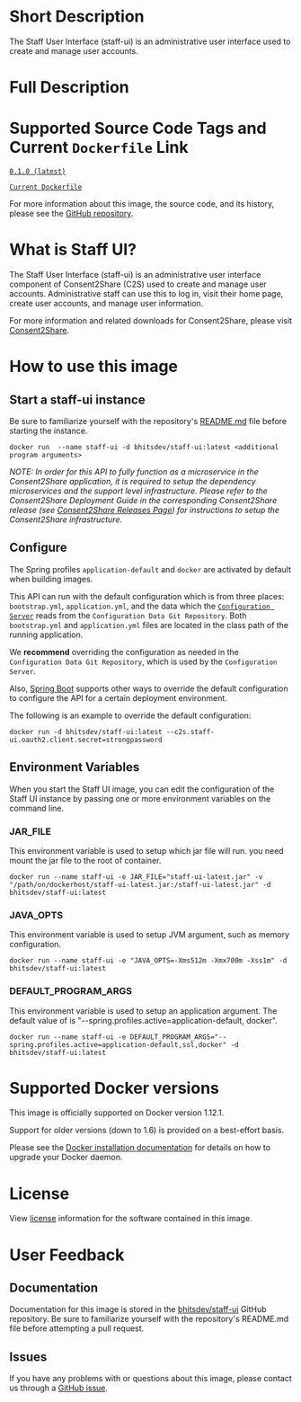 # Short Description
The Staff User Interface (staff-ui) is an administrative user interface used to create and manage user accounts.

# Full Description

# Supported Source Code Tags and Current `Dockerfile` Link

[`0.1.0 (latest)`](https://github.com/bhits-dev/staff-ui/releases/tag/0.1.0)

[`Current Dockerfile`](https://github.com/bhits-dev/staff-ui/blob/master/server/src/main/docker/Dockerfile)

For more information about this image, the source code, and its history, please see the [GitHub repository](https://github.com/bhits-dev/staff-ui).

# What is Staff UI?

The Staff User Interface (staff-ui) is an administrative user interface component of Consent2Share (C2S) used to create and manage user accounts. Administrative staff can use this to log in, visit their home page, create user accounts, and manage user information.

For more information and related downloads for Consent2Share, please visit [Consent2Share](https://bhits.github.io/consent2share/).

# How to use this image

## Start a staff-ui instance

Be sure to familiarize yourself with the repository's [README.md](https://github.com/bhits-dev/staff-ui) file before starting the instance.

`docker run  --name staff-ui -d bhitsdev/staff-ui:latest <additional program arguments>`

*NOTE: In order for this API to fully function as a microservice in the Consent2Share application, it is required to setup the dependency microservices and the support level infrastructure. Please refer to the Consent2Share Deployment Guide in the corresponding Consent2Share release (see [Consent2Share Releases Page](https://github.com/bhits-dev/consent2share/releases)) for instructions to setup the Consent2Share infrastructure.*

## Configure

The Spring profiles `application-default` and `docker` are activated by default when building images.

This API can run with the default configuration which is from three places: `bootstrap.yml`, `application.yml`, and the data which the [`Configuration Server`](https://github.com/bhits-dev/config-server) reads from the `Configuration Data Git Repository`. Both `bootstrap.yml` and `application.yml` files are located in the class path of the running application.

We **recommend** overriding the configuration as needed in the `Configuration Data Git Repository`, which is used by the `Configuration Server`.

Also, [Spring Boot](https://projects.spring.io/spring-boot/) supports other ways to override the default configuration to configure the API for a certain deployment environment. 

The following is an example to override the default configuration:

`docker run -d bhitsdev/staff-ui:latest --c2s.staff-ui.oauth2.client.secret=strongpassword`

## Environment Variables

When you start the Staff UI image, you can edit the configuration of the Staff UI instance by passing one or more environment variables on the command line. 

### JAR_FILE
This environment variable is used to setup which jar file will run. you need mount the jar file to the root of container.

`docker run --name staff-ui -e JAR_FILE="staff-ui-latest.jar" -v "/path/on/dockerhost/staff-ui-latest.jar:/staff-ui-latest.jar" -d bhitsdev/staff-ui:latest`

### JAVA_OPTS 
This environment variable is used to setup JVM argument, such as memory configuration.

`docker run --name staff-ui -e "JAVA_OPTS=-Xms512m -Xmx700m -Xss1m" -d bhitsdev/staff-ui:latest`

### DEFAULT_PROGRAM_ARGS 

This environment variable is used to setup an application argument. The default value of is "--spring.profiles.active=application-default, docker".

`docker run --name staff-ui -e DEFAULT_PROGRAM_ARGS="--spring.profiles.active=application-default,ssl,docker" -d bhitsdev/staff-ui:latest`

# Supported Docker versions
This image is officially supported on Docker version 1.12.1.

Support for older versions (down to 1.6) is provided on a best-effort basis.

Please see the [Docker installation documentation](https://docs.docker.com/engine/installation/) for details on how to upgrade your Docker daemon.

# License
View [license](https://github.com/bhits-dev/staff-ui/blob/master/LICENSE) information for the software contained in this image.

# User Feedback

## Documentation 
Documentation for this image is stored in the [bhitsdev/staff-ui](https://github.com/bhits-dev/staff-ui) GitHub repository. Be sure to familiarize yourself with the repository's README.md file before attempting a pull request.

## Issues

If you have any problems with or questions about this image, please contact us through a [GitHub issue](https://github.com/bhits-dev/staff-ui/issues).